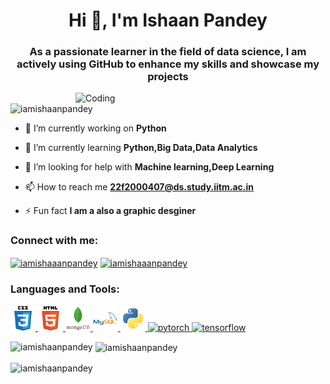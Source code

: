 <h1 align="center">Hi 👋, I'm Ishaan Pandey</h1>
<h3 align="center">As a passionate learner in the field of data science, I am actively using GitHub to enhance my skills and showcase my projects</h3>
<img align="right" alt="Coding" width="400" src="https://www.mjvinnovation.com/wp-content/uploads/2021/07/Etapas-do-Data-Science-para-aplicar-na-sua-empresa.gif">
<p align="left"> <img src="https://komarev.com/ghpvc/?username=iamishaanpandey&label=Profile%20views&color=0e75b6&style=flat" alt="iamishaanpandey" /> </p>

- 🔭 I’m currently working on **Python**

- 🌱 I’m currently learning **Python,Big Data,Data Analytics**

- 🤝 I’m looking for help with **Machine learning,Deep Learning**

- 📫 How to reach me **22f2000407@ds.study.iitm.ac.in**

- ⚡ Fun fact **I am a also a graphic desginer**

<h3 align="left">Connect with me:</h3>
<p align="left">
<a href="https://linkedin.com/in/iamishaaanpandey" target="blank"><img align="center" src="https://raw.githubusercontent.com/rahuldkjain/github-profile-readme-generator/master/src/images/icons/Social/linked-in-alt.svg" alt="iamishaaanpandey" height="30" width="40" /></a>
<a href="https://instagram.com/iamishaaanpandey" target="blank"><img align="center" src="https://raw.githubusercontent.com/rahuldkjain/github-profile-readme-generator/master/src/images/icons/Social/instagram.svg" alt="iamishaaanpandey" height="30" width="40" /></a>
</p>

<h3 align="left">Languages and Tools:</h3>
<p align="left"> <a href="https://www.w3schools.com/css/" target="_blank" rel="noreferrer"> <img src="https://raw.githubusercontent.com/devicons/devicon/master/icons/css3/css3-original-wordmark.svg" alt="css3" width="40" height="40"/> </a> <a href="https://www.w3.org/html/" target="_blank" rel="noreferrer"> <img src="https://raw.githubusercontent.com/devicons/devicon/master/icons/html5/html5-original-wordmark.svg" alt="html5" width="40" height="40"/> </a> <a href="https://www.mongodb.com/" target="_blank" rel="noreferrer"> <img src="https://raw.githubusercontent.com/devicons/devicon/master/icons/mongodb/mongodb-original-wordmark.svg" alt="mongodb" width="40" height="40"/> </a> <a href="https://www.mysql.com/" target="_blank" rel="noreferrer"> <img src="https://raw.githubusercontent.com/devicons/devicon/master/icons/mysql/mysql-original-wordmark.svg" alt="mysql" width="40" height="40"/> </a> <a href="https://www.python.org" target="_blank" rel="noreferrer"> <img src="https://raw.githubusercontent.com/devicons/devicon/master/icons/python/python-original.svg" alt="python" width="40" height="40"/> </a> <a href="https://pytorch.org/" target="_blank" rel="noreferrer"> <img src="https://www.vectorlogo.zone/logos/pytorch/pytorch-icon.svg" alt="pytorch" width="40" height="40"/> </a> <a href="https://www.tensorflow.org" target="_blank" rel="noreferrer"> <img src="https://www.vectorlogo.zone/logos/tensorflow/tensorflow-icon.svg" alt="tensorflow" width="40" height="40"/> </a> </p>

<p><img align="left" src="https://github-readme-stats.vercel.app/api/top-langs?username=iamishaanpandey&show_icons=true&locale=en&layout=compact" alt="iamishaanpandey" /></p>

<p>&nbsp;<img align="center" src="https://github-readme-stats.vercel.app/api?username=iamishaanpandey&show_icons=true&locale=en" alt="iamishaanpandey" /></p>

<p><img align="center" src="https://github-readme-streak-stats.herokuapp.com/?user=iamishaanpandey&" alt="iamishaanpandey" /></p>
